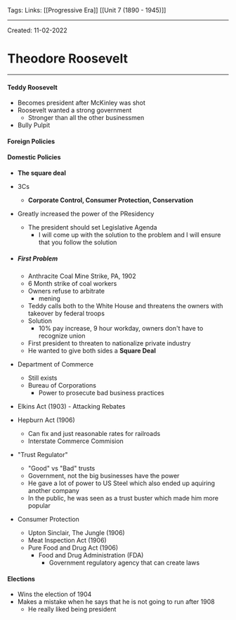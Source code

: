 Tags:
Links: [[Progressive Era]] [[Unit 7 (1890 - 1945)]]

---
Created: 11-02-2022
# Theodore Roosevelt
---

#### Teddy Roosevelt
- Becomes president after McKinley was shot
- Roosevelt wanted a strong government
	- Stronger than all the other businessmen
- Bully Pulpit

#### Foreign Policies

#### Domestic Policies
- **The square deal**
- 3Cs
	- **Corporate Control, Consumer Protection, Conservation**
- Greatly increased the power of the PResidency
	- The president should set Legislative Agenda
		- I will come up with the solution to the problem and I will ensure that you follow the solution

- ##### First Problem
	- Anthracite Coal Mine Strike, PA, 1902
	- 6 Month strike of coal workers
	- Owners refuse to arbitrate
		- mening
	- Teddy calls both to the White House and threatens the owners with takeover by federal troops
	- Solution 
		- 10% pay increase, 9 hour workday, owners don't have to recognize union
	- First president to threaten to nationalize private industry
	- He wanted to give both sides a **Square Deal**

- Department of Commerce
	- Still exists
	- Bureau of Corporations
		- Power to prosecute bad business practices
- Elkins Act (1903) - Attacking Rebates
- Hepburn Act (1906)
	- Can fix and just reasonable rates for railroads
	- Interstate Commerce Commision
- "Trust Regulator"
	- "Good" vs "Bad" trusts
	- Government, not the big businesses have the power
	- He gave a lot of power to US Steel which also ended up aquiring another company
	- In the public, he was seen as a trust buster which made him more popular
- Consumer Protection
	- Upton Sinclair, The Jungle (1906)
	- Meat Inspection Act (1906)
	- Pure Food and Drug Act (1906)
		- Food and Drug Administration (FDA)
			- Government regulatory agency that can create laws

#### Elections
- Wins the election of 1904
- Makes a mistake when he says that he is not going to run after 1908
	- He really liked being president